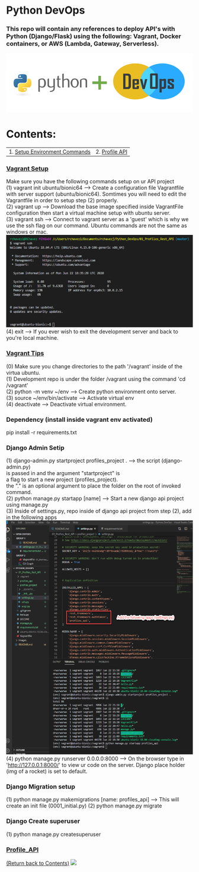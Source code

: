 # Python DevOps

### This repo will contain any references to deploy API's with Python (Django/Flask) using the following: Vagrant, Docker containers, or AWS (Lambda, Gateway, Serverless).

![alt text](https://github.com/rchavezj/Pyhon_DevOps/blob/master/Images/Python_DevOps.PNG)

# Contents:

|                                         |                                |
| --------------------------------------- | ------------------------------ |
| 1. [Setup Environment Commands](#Setup) | 2. [Profile API](#Profile_API) |

### [Vagrant Setup](#)

Make sure you have the following commands setup on ur API project </br>
(1) vagrant init ubuntu/bionic64 --> Create a configuration file Vagrantfile with server support (ubuntu/bionic64). Somtimes you will need to edit the Vagrantfile in order to setup step (2) properly. </br>
(2) vagrant up --> Download the base image specified inside VagrantFile configuration then start a virtual machine setup with ubuntu server. </br>
(3) vagrant ssh --> Connect to vagrant server as a 'guest' which is why we use the ssh flag on our command. Ubuntu commands are not the same as windows or mac. </br>
![alt text](https://github.com/rchavezj/Pyhon_DevOps/blob/master/Images/vagrantSSH.png) </br>
(4) exit --> If you ever wish to exit the development server and back to you're local machine.

### [Vagrant Tips](#)

(0) Make sure you change directories to the path '/vagrant' inside of the virtua ubuntu. </br>
(1) Development repo is under the folder /vagrant using the command 'cd /vagrant' </br>
(2) python -m venv ~/env --> Create python environment onto server. </br>
(3) source ~/env/bin/activate --> Activate virtual env </br>
(4) deactivate --> Deactivate virtual environment.
</br>

### Dependency (install inside vagrant env activated)

pip install -r requirements.txt </br>

### Django Admin Setip

(1) django-admin.py startproject profiles_project . --> the script (django-admin.py) </br>
is passed in and the argument "startproject" is </br>
a flag to start a new project (profiles_project). </br>
the "." is an optional argument to place the folder on the root of invoked command. </br>
(2) python manage.py startapp [name] --> Start a new django api project using manage.py</br>
(3) Inside of settings.py, repo inside of django api project from step (2), add in the following apps </br>
![alt text](https://github.com/rchavezj/Pyhon_DevOps/blob/master/Images/settings.png)
(4) python manage.py runserver 0.0.0.0:8000 --> On the browser type in 'http://127.0.0.1:8000/' to view ur code on the server. Django place holder (img of a rocket) is set to default.

### Django Migration setup

(1) python manage.py makemigrations [name: profiles_api] --> This will create an init file (0001_initial.py)
(2) python manage.py migrate

### Django Create superuser

(1) python manage.py createsuperuser 

### [Profile_API](#)

[(Return back to Contents)](#Contents)
<img src="#" width="700">
